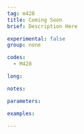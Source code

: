 ```yaml
---
tag: m428
title: Coming Soon
brief: Description Here

experimental: false
group: none

codes:
  - M428

long:

notes:

parameters:

examples:

---
```


